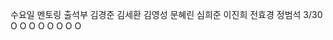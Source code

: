 수요일 멘토링 출석부
      김경준 김세환 김영성 문혜린 심희준 이진희 전효경 정범석
3/30    O      O      O      O      O      O      O      O
